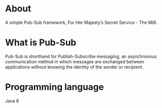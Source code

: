 # About
A simple Pub-Sub framework, For Her Majesty’s Secret Service - The MI6.

# What is Pub-Sub
Pub-Sub is shorthand for Publish-Subscribe messaging, an asynchronous communication
method in which messages are exchanged between applications without knowing the identity of
the sender or recipient.

# Programming language
Java 8

